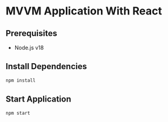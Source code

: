 # MVVM Application With React

## Prerequisites

- Node.js v18

## Install Dependencies

```bash
npm install
```

## Start Application

```bash
npm start
```

